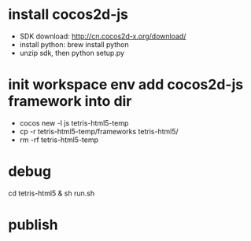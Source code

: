 # install cocos2d-js
- SDK download: http://cn.cocos2d-x.org/download/
- install python: brew install python
- unzip sdk, then python setup.py

# init workspace env add cocos2d-js framework into dir
- cocos new -l js tetris-html5-temp
- cp -r tetris-html5-temp/frameworks tetris-html5/
- rm -rf tetris-html5-temp

# debug
cd tetris-html5 & sh run.sh

# publish
